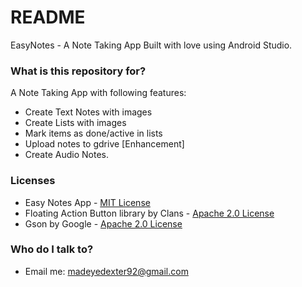 # README #

EasyNotes - A Note Taking App
Built with love using Android Studio.

### What is this repository for? ###

A Note Taking App with following features:

* Create Text Notes with images
* Create Lists with images
* Mark items as done/active in lists
* Upload notes to gdrive [Enhancement]
* Create Audio Notes.

### Licenses ###
* Easy Notes App - [MIT License](https://github.com/Madeyedexter/EasyNotes/blob/master/LICENSE)
* Floating Action Button library by  Clans - [Apache 2.0 License](https://github.com/Clans/FloatingActionButton/blob/master/LICENSE)
* Gson by Google - [Apache 2.0 License](https://github.com/google/gson#license)

### Who do I talk to? ###

* Email me: madeyedexter92@gmail.com
